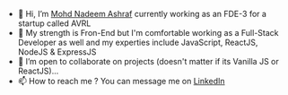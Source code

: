 - 👋 Hi, I’m <a target="_blank" href="https://bit.ly/060998">Mohd Nadeem Ashraf</a> currently working as an FDE-3 for a startup called AVRL
- 👀 My strength is Fron-End but I'm comfortable working as a Full-Stack Developer as well and my experties include JavaScript, ReactJS, NodeJS & ExpressJS
- 💞️ I’m open to collaborate on projects (doesn't matter if its Vanilla JS or ReactJS)...
- 📫 How to reach me ? You can message me on <a target="_blank" href="https://www.linkedin.com/in/mohd-nadeem-ashraf-112675204/">LinkedIn</a>

<!---
NadeemAsh/NadeemAsh is a ✨ special ✨ repository because its `README.md` (this file) appears on your GitHub profile.
You can click the Preview link to take a look at your changes.
--->
